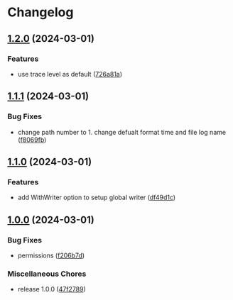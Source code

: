 # Changelog

## [1.2.0](https://github.com/gsols/go-logger/compare/v1.1.1...v1.2.0) (2024-03-01)


### Features

* use trace level as default ([726a81a](https://github.com/gsols/go-logger/commit/726a81ac7bc13a942c5a580c574235849dd5f32a))

## [1.1.1](https://github.com/gsols/go-logger/compare/v1.1.0...v1.1.1) (2024-03-01)


### Bug Fixes

* change path number to 1. change defualt format time and file log name ([f8069fb](https://github.com/gsols/go-logger/commit/f8069fb0c5d14d82dc8dfcc86defcce227b6c3e7))

## [1.1.0](https://github.com/gsols/go-logger/compare/v1.0.0...v1.1.0) (2024-03-01)


### Features

* add WithWriter option to setup global writer ([df49d1c](https://github.com/gsols/go-logger/commit/df49d1c2efdfd2f7eb9b1d73f518f1afd73ff112))

## [1.0.0](https://github.com/gsols/go-logger/compare/v0.2.0...v1.0.0) (2024-03-01)


### Bug Fixes

* permissions ([f206b7d](https://github.com/gsols/go-logger/commit/f206b7d98d9b7b57fa82ff658b9450686a4b0317))


### Miscellaneous Chores

* release 1.0.0 ([47f2789](https://github.com/gsols/go-logger/commit/47f27896e5ceffc9d8191a040dd0ac5012b2b191))
